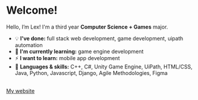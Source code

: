
<!--
**ls-yu/ls-yu** is a ✨ _special_ ✨ repository because its `README.md` (this file) appears on your GitHub profile.

Here are some ideas to get you started:

- 🔭 I’m currently working on ...
- 🌱 I’m currently learning ...
- 👯 I’m looking to collaborate on ...
- 🤔 I’m looking for help with ...
- 💬 Ask me about ...
- 📫 How to reach me: ...
- 😄 Pronouns: ...
- ⚡ Fun fact: ...
-->
<h1>Welcome!</h1>

Hello, I’m Lex! I'm a third year <b>Computer Science + Games</b> major.

* 💡  <b>I've done:</b> full stack web development, game development, uipath automation
* 🌱 <b>I'm currently learning:</b> game engine development
* ⚡ <b>I want to learn:</b> mobile app development
* 💬 <b>Languages & skills:</b> C++, C#, Unity Game Engine, UiPath, HTML/CSS, Java, Python, Javascript, Django, Agile Methodologies, Figma

<br>
<a href="https://ls-yu.github.io">My website</a>
